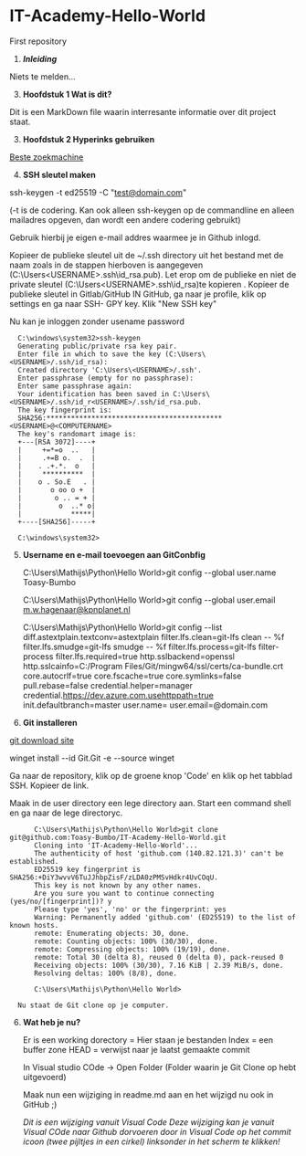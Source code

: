 # IT-Academy-Hello-World
First repository
1. _**Inleiding**_

Niets te melden...

3. **Hoofdstuk 1 Wat is dit?**

Dit is een MarkDown file waarin interresante informatie over dit project staat.

3. **Hoofdstuk 2 Hyperinks gebruiken**

[Beste zoekmachine](https://duckduckgo.com)

4. **SSH sleutel maken**

ssh-keygen -t ed25519 -C "test@domain.com"

(-t is de codering. Kan ook alleen ssh-keygen <enter> op de commandline en alleen mailadres opgeven, dan wordt een andere codering gebruikt) 

Gebruik hierbij je eigen e-mail addres waarmee je in Github inlogd.

Kopieer de publieke sleutel uit de ~/.ssh directory uit het bestand met de naam zoals in de stappen hierboven is aangegeven (C:\Users\<USERNAME>\.ssh\id_rsa.pub).
Let erop om de publieke en niet de private sleutel (C:\Users\<USERNAME>\.ssh\id_rsa)te kopieren . Kopieer de publieke sleutel in Gitlab/GitHub
IN GitHub, ga naar je profile, klik op settings en ga naar SSH- GPY key.
Klik "New SSH key"

Nu kan je inloggen zonder usename password

      C:\windows\system32>ssh-keygen
      Generating public/private rsa key pair.
      Enter file in which to save the key (C:\Users\<USERNAME>/.ssh/id_rsa):
      Created directory 'C:\Users\<USERNAME>/.ssh'.
      Enter passphrase (empty for no passphrase):
      Enter same passphrase again:
      Your identification has been saved in C:\Users\<USERNAME>/.ssh/id_r<USERNAME>/.ssh/id_rsa.pub.
      The key fingerprint is:
      SHA256:******************************************* <USERNAME>@<COMPUTERNAME>
      The key's randomart image is:
      +---[RSA 3072]----+
      |     +=*=o  ..   |
      |     .+=B o.  .  |
      |    . .+.*.  o   |
      |     **********  |
      |    o . So.E   . |
      |       o oo o +  |
      |        o .. = + |
      |         o  ..* o|
      |            *****|
      +----[SHA256]-----+

      C:\windows\system32>



5. **Username en e-mail toevoegen aan GitConbfig**

      C:\Users\Mathijs\Python\Hello World>git config --global user.name Toasy-Bumbo

      C:\Users\Mathijs\Python\Hello World>git config --global user.email m.w.hagenaar@kpnplanet.nl

      C:\Users\Mathijs\Python\Hello World>git config --list
      diff.astextplain.textconv=astextplain
      filter.lfs.clean=git-lfs clean -- %f
      filter.lfs.smudge=git-lfs smudge -- %f
      filter.lfs.process=git-lfs filter-process
      filter.lfs.required=true
      http.sslbackend=openssl
      http.sslcainfo=C:/Program Files/Git/mingw64/ssl/certs/ca-bundle.crt
      core.autocrlf=true
      core.fscache=true
      core.symlinks=false
      pull.rebase=false
      credential.helper=manager
      credential.https://dev.azure.com.usehttppath=true
      init.defaultbranch=master
      user.name=<Git username>
      user.email=<test>@domain.com
      
6. **Git installeren**

  [git download site](https://git-scm.com/download/win)

  winget install --id Git.Git -e --source winget
  
  Ga naar de repository, klik op de groene knop 'Code' en klik op het tabblad SSH. Kopieer de link.
  
  Maak in de user directory een lege directory aan. Start een command shell en ga naar de lege directoryc.
  
          C:\Users\Mathijs\Python\Hello World>git clone git@github.com:Toasy-Bumbo/IT-Academy-Hello-World.git
          Cloning into 'IT-Academy-Hello-World'...
          The authenticity of host 'github.com (140.82.121.3)' can't be established.
          ED25519 key fingerprint is SHA256:+DiY3wvvV6TuJJhbpZisF/zLDA0zPMSvHdkr4UvCOqU.
          This key is not known by any other names.
          Are you sure you want to continue connecting (yes/no/[fingerprint])? y
          Please type 'yes', 'no' or the fingerprint: yes
          Warning: Permanently added 'github.com' (ED25519) to the list of known hosts.
          remote: Enumerating objects: 30, done.
          remote: Counting objects: 100% (30/30), done.
          remote: Compressing objects: 100% (19/19), done.
          remote: Total 30 (delta 8), reused 0 (delta 0), pack-reused 0
          Receiving objects: 100% (30/30), 7.16 KiB | 2.39 MiB/s, done.
          Resolving deltas: 100% (8/8), done.

          C:\Users\Mathijs\Python\Hello World>
      
      Nu staat de Git clone op je computer.
      
  6. **Wat heb je nu?**
      
      Er is een working dorectory = Hier staan je bestanden
      Index = een buffer zone
      HEAD = verwijst naar je laatst gemaakte commit
      
      In Visual studio COde -> Open Folder (Folder waarin je Git Clone op hebt uitgevoerd)
      
      Maak nun een wijziging in readme.md aan en het wijzigd nu ook in GitHub ;)
      
      _Dit is een wijziging vanuit Visual Code_
      _Deze wijziging kan je vanuit Visual COde naar Github dorvoeren door in Visual Code op het commit icoon (twee pijltjes in een cirkel) linksonder in het scherm te klikken!_ 
      
  
  

